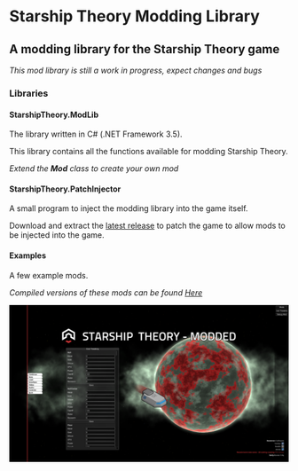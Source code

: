 # Starship Theory Modding Library
## A modding library for the Starship Theory game

*This mod library is still a work in progress, expect changes and bugs*

### Libraries

#### StarshipTheory.ModLib
The library written in C# (.NET Framework 3.5).

This library contains all the functions available for modding Starship Theory.

*Extend the __Mod__ class to create your own mod*

#### StarshipTheory.PatchInjector
A small program to inject the modding library into the game itself.

Download and extract the [latest release](https://github.com/Zinal001/Starship-Theory-Modding-Library/blob/master/Releases/Alpha%200.0.6.zip) to patch the game to allow mods to be injected into the game.

#### Examples
A few example mods.

*Compiled versions of these mods can be found [Here](https://github.com/Zinal001/Starship-Theory-Modding-Library/tree/master/Releases/Mods)*

![Modded Version](https://github.com/Zinal001/Starship-Theory-Modding-Library/blob/master/Images/Modded.png)
